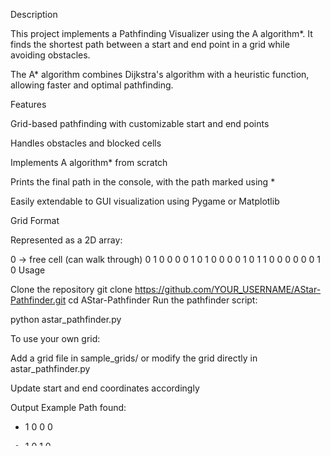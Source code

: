 Description

This project implements a Pathfinding Visualizer using the A algorithm*.
It finds the shortest path between a start and end point in a grid while avoiding obstacles.

The A* algorithm combines Dijkstra's algorithm with a heuristic function, allowing faster and optimal pathfinding.

Features

Grid-based pathfinding with customizable start and end points

Handles obstacles and blocked cells

Implements A algorithm* from scratch

Prints the final path in the console, with the path marked using *

Easily extendable to GUI visualization using Pygame or Matplotlib

Grid Format

Represented as a 2D array:

0 → free cell (can walk through)
0 1 0 0 0
0 1 0 1 0
0 0 0 1 0
1 1 0 0 0
0 0 0 1 0
Usage

Clone the repository
git clone https://github.com/YOUR_USERNAME/AStar-Pathfinder.git
cd AStar-Pathfinder
Run the pathfinder script:

python astar_pathfinder.py


To use your own grid:

Add a grid file in sample_grids/ or modify the grid directly in astar_pathfinder.py

Update start and end coordinates accordingly

Output Example
Path found:
* 1 0 0 0
* 1 0 1 0
* * * 1 0
1 1 * * *
0 0 0 1 *


* marks the shortest path from start to end

How it Works

Heuristic Function: Uses Manhattan distance to estimate cost to the goal.

Priority Queue: Open set is implemented with a min-heap for efficient node selection.

Path Reconstruction: Tracks parent nodes to rebuild the path after reaching the goal.

Extensions (Optional)

Add GUI visualization using Pygame

Implement weighted grids

Animate the exploration process for better understanding

License

MIT License

1 → obstacle (cannot pass)

Example grid:
